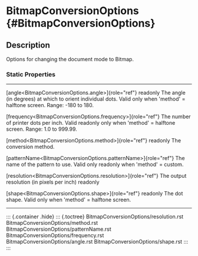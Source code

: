 BitmapConversionOptions {#BitmapConversionOptions}
=======================

Description
-----------

Options for changing the document mode to Bitmap.

### Static Properties

  ------------------------------------------------------------------ ----------------------------------------------
  [angle\<BitmapConversionOptions.angle\>]{role="ref"} readonly      The angle (in degrees) at which to orient
                                                                     individual dots. Valid only when \'method\' =
                                                                     halftone screen. Range: -180 to 180.

  [frequency\<BitmapConversionOptions.frequency\>]{role="ref"}       The number of printer dots per inch. Valid
  readonly                                                           only when \'method\' = halftone screen. Range:
                                                                     1.0 to 999.99.

  [method\<BitmapConversionOptions.method\>]{role="ref"} readonly    The conversion method.

  [patternName\<BitmapConversionOptions.patternName\>]{role="ref"}   The name of the pattern to use. Valid only
  readonly                                                           when \'method\' = custom.

  [resolution\<BitmapConversionOptions.resolution\>]{role="ref"}     The output resolution (in pixels per inch)
  readonly                                                           

  [shape\<BitmapConversionOptions.shape\>]{role="ref"} readonly      The dot shape. Valid only when \'method\' =
                                                                     halftone screen.
  ------------------------------------------------------------------ ----------------------------------------------

::: {.container .hide}
::: {.toctree}
BitmapConversionOptions/resolution.rst
BitmapConversionOptions/method.rst
BitmapConversionOptions/patternName.rst
BitmapConversionOptions/frequency.rst BitmapConversionOptions/angle.rst
BitmapConversionOptions/shape.rst
:::
:::
